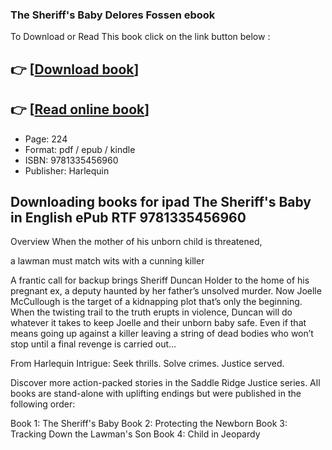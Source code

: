 ### The Sheriff's Baby Delores Fossen ebook

To Download or Read This book click on the link button below :

## 👉  [**[Download book](http://get-pdfs.com/download.php?group=book&from=github.com&id=719643&lnk=1066 "Download book")**]

## 👉  [**[Read online book](http://get-pdfs.com/download.php?group=book&from=github.com&id=719643&lnk=1066 "Read online book")**]


* Page: 224
* Format: pdf / epub / kindle
* ISBN: 9781335456960
* Publisher: Harlequin



## Downloading books for ipad The Sheriff's Baby in English ePub RTF 9781335456960


Overview
When the mother of his unborn child is threatened,
 
 a lawman must match wits with a cunning killer
 
 A frantic call for backup brings Sheriff Duncan Holder to the home of his pregnant ex, a deputy haunted by her father’s unsolved murder. Now Joelle McCullough is the target of a kidnapping plot that’s only the beginning. When the twisting trail to the truth erupts in violence, Duncan will do whatever it takes to keep Joelle and their unborn baby safe. Even if that means going up against a killer leaving a string of dead bodies who won’t stop until a final revenge is carried out…
 
 From Harlequin Intrigue: Seek thrills. Solve crimes. Justice served.
 
 Discover more action-packed stories in the Saddle Ridge Justice series. All books are stand-alone with uplifting endings but were published in the following order:
 
 Book 1: The Sheriff&#039;s Baby
 Book 2: Protecting the Newborn
 Book 3: Tracking Down the Lawman&#039;s Son
 Book 4: Child in Jeopardy



